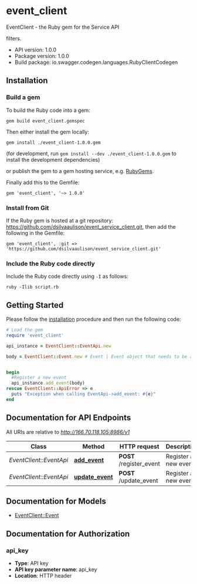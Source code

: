 # event_client

EventClient - the Ruby gem for the Service API

filters.

- API version: 1.0.0
- Package version: 1.0.0
- Build package: io.swagger.codegen.languages.RubyClientCodegen

## Installation

### Build a gem

To build the Ruby code into a gem:

```shell
gem build event_client.gemspec
```

Then either install the gem locally:

```shell
gem install ./event_client-1.0.0.gem
```
(for development, run `gem install --dev ./event_client-1.0.0.gem` to install the development dependencies)

or publish the gem to a gem hosting service, e.g. [RubyGems](https://rubygems.org/).

Finally add this to the Gemfile:

    gem 'event_client', '~> 1.0.0'

### Install from Git

If the Ruby gem is hosted at a git repository: https://github.com/dsilvaaulison/event_service_client.git, then add the following in the Gemfile:

    gem 'event_client', :git => 'https://github.com/dsilvaaulison/event_service_client.git'

### Include the Ruby code directly

Include the Ruby code directly using `-I` as follows:

```shell
ruby -Ilib script.rb
```

## Getting Started

Please follow the [installation](#installation) procedure and then run the following code:
```ruby
# Load the gem
require 'event_client'

api_instance = EventClient::EventApi.new

body = EventClient::Event.new # Event | Event object that needs to be added to the Index


begin
  #Register a new event
  api_instance.add_event(body)
rescue EventClient::ApiError => e
  puts "Exception when calling EventApi->add_event: #{e}"
end

```

## Documentation for API Endpoints

All URIs are relative to *http://166.70.118.105:8986/v1*

Class | Method | HTTP request | Description
------------ | ------------- | ------------- | -------------
*EventClient::EventApi* | [**add_event**](docs/EventApi.md#add_event) | **POST** /register_event | Register a new event
*EventClient::EventApi* | [**update_event**](docs/EventApi.md#update_event) | **POST** /update_event | Register a new event


## Documentation for Models

 - [EventClient::Event](docs/Event.md)


## Documentation for Authorization


### api_key

- **Type**: API key
- **API key parameter name**: api_key
- **Location**: HTTP header

